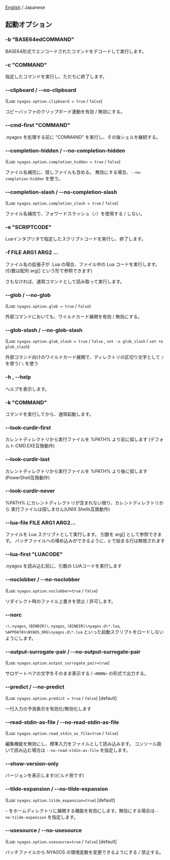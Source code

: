 [English](./02-Options_en.md) / Japanese

## 起動オプション

### -b "BASE64edCOMMAND"
BASE64形式でエンコードされたコマンドをデコードして実行します。

### -c "COMMAND"
指定したコマンドを実行し、ただちに終了します。

### --clipboard / --no-clipboard
(Lua: `nyagos.option.clipboard = true` / `false`)

コピーバッファのクリップボード連動を有効 / 無効にする。

### --cmd-first "COMMAND"
.nyagos を処理する前に "COMMAND" を実行し、その後シェルを継続する。

### --completion-hidden / --no-completion-hidden
(Lua: `nyagos.option.completion_hidden = true` / `false`)

ファイル名補完に、隠しファイルも含める。
無効にする場合、`--no-completion-hidden` を使う。

### --completion-slash / --no-completion-slash
(Lua: `nyagos.option.completion_slash = true` / `false`)

ファイル名補完で、フォワードスラッシュ（`/`）を使用する / しない。

### -e "SCRIPTCODE"
Luaインタプリタで指定したスクリプトコードを実行し、終了します。

### -f FILE ARG1 ARG2 ...
ファイル名の拡張子が .Lua の場合、ファイル中の Lua コードを実行します。
(引数は配列 arg[] という形で参照できます)

さもなければ、通常コマンドとして読み取って実行します。

### --glob / --no-glob
(Lua: `nyagos.option.glob = true` / `false`)

外部コマンドにおいても、ワイルドカード展開を有効 / 無効にする。

### --glob-slash / --no-glob-slash
(Lua: `nyagos.option.glob_slash = true` / `false` , `set -o glob_slash` / `set +o glob_slash`)

外部コマンド向けのワイルドカード展開で、ディレクトリの区切り文字として `/` を使う/ `\` を使う

### -h , --help
ヘルプを表示します。

### -k "COMMAND"
コマンドを実行してから、通常起動します。

### --look-curdir-first
カレントディレクトリから実行ファイルを %PATH% より前に探します
(デフォルト:CMD.EXE互換動作)

### --look-curdir-last
カレントディレクトリから実行ファイルを %PATH% より後に探します
(PowerShell互換動作)

### --look-curdir-never
%PATH% にカレントディレクトリが含まれない限り、カレントディレクトリから
実行ファイルは探しません(UNIX Shells互換動作)

### --lua-file FILE ARG1 ARG2...
ファイルを Lua スクリプトとして実行します。
引数を arg[] として参照できます。
バッチファイルへの埋め込みができるように、`@` で始まる行は無視されます

### --lua-first "LUACODE"
.nyagos を読み込む前に、引数の LUAコードを実行します

### --noclobber / --no-noclobber
(Lua: `nyagos.option.noclobber=true` / `false`)

リダイレクト時のファイル上書きを禁止 / 許可します。

### --norc
`~\.nyagos`, `(BINDIR)\.nyagos`, `(BINDIR)\nyagos.d\*.lua`, `%APPDATA%\NYAOS_ORG\nyagos.d\*.lua` といった起動スクリプトをロードしないようにします。

### --output-surrogate-pair / --no-output-surrogate-pair
(Lua: `nyagos.option.output_surrogate_pair=true`)

サロゲートペアの文字をそのまま表示する / `<NNNN>` の形式で出力する。

### --predict / --no-predict
(Lua: `nyagos.option.predict = true` / `false`) [default]

一行入力の予測表示を有効化/無効化します

### --read-stdin-as-file / --no-read-stdin-as-file
(Lua: `nyagos.option.read_stdin_as_file=true` / `false`)

編集機能を無効にし、標準入力をファイルとして読み込みます。
コンソール扱いで読み込む場合は `--no-read-stdin-as-file` を指定します。

### --show-version-only
バージョンを表示します(ビルド用です)

### --tilde-expansion / --no-tilde-expansion
(Lua: `nyagos.option.tilde_expansion=true`) [default]

`~` をホームディレクトリに展開する機能を有効にします。無効にする場合は`--no-tilde-expansion` を指定します。

### --usesource / --no-usesource
(Lua: `nyagos.option.usesource=true` / `false`) [default]

バッチファイルから NYAGOS の環境変数を変更できるようにする / 禁止する。

<!-- set:fenc=utf8: -->
